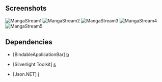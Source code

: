 Screenshots
-----------
![MangaStream1](http://www.dannysu.info/wp-content/uploads/2011/08/MangaStream1.png)
![MangaStream2](http://www.dannysu.info/wp-content/uploads/2011/08/MangaStream2.png)
![MangaStream3](http://www.dannysu.info/wp-content/uploads/2011/08/MangaStream3.png)
![MangaStream4](http://www.dannysu.info/wp-content/uploads/2011/08/MangaStream4.png)
![MangaStream5](http://www.dannysu.info/wp-content/uploads/2011/08/MangaStream5.png)

Dependencies
------------
* [BindableApplicationBar] [b]
* [Silverlight Toolkit] [s]
* [Json.NET] [j]

  [b]: http://blog.humann.info/post/2011/07/12/BindableApplicationBar-update-for-Windows-Phone-Mango.aspx  "BindableApplicationBar"
  [s]: http://silverlight.codeplex.com  "Silverlight Toolkit"
  [j]: http://json.codeplex.com/  "Json.NET"
